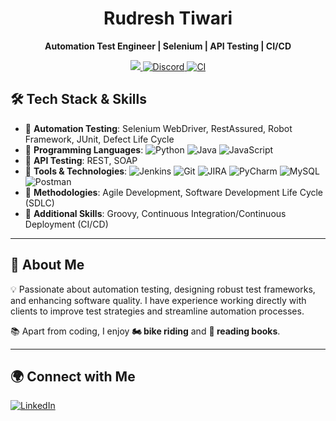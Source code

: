 <h1 align="center">
Rudresh Tiwari
</h1>

<p align="center">
  <strong>Automation Test Engineer | Selenium | API Testing | CI/CD</strong>
</p>

<p align="center">
  <a href="https://opensource.org/licenses/Apache-2.0">
    <img src="https://img.shields.io/badge/License-Apache_2.0-blue.svg">
  </a>
  <a href="https://discord.gg/7GaTvbDwga">
    <img src="https://img.shields.io/discord/1287729918100246654?logo=discord&logoColor=white&label=Join+Us&color=blueviolet" alt="Discord">
  </a>
  <a href="https://github.com/RudreshTiwari/actions/workflows/ci.yml">
     <img src="https://img.shields.io/github/actions/workflow/status/RudreshTiwari/ci.yml?branch=main" alt="CI">
  </a>
</p>

## 🛠 Tech Stack & Skills

- 🔹 **Automation Testing**: Selenium WebDriver, RestAssured, Robot Framework, JUnit, Defect Life Cycle
- 🔹 **Programming Languages**: ![Python](https://img.shields.io/badge/Python-blue?logo=python) ![Java](https://img.shields.io/badge/Java-red?logo=java) ![JavaScript](https://img.shields.io/badge/JavaScript-yellow?logo=javascript)
- 🔹 **API Testing**: REST, SOAP
- 🔹 **Tools & Technologies**: ![Jenkins](https://img.shields.io/badge/Jenkins-black?logo=jenkins) ![Git](https://img.shields.io/badge/Git-orange?logo=git) ![JIRA](https://img.shields.io/badge/JIRA-blue?logo=jira) ![PyCharm](https://img.shields.io/badge/PyCharm-green?logo=pycharm) ![MySQL](https://img.shields.io/badge/MySQL-blue?logo=mysql) ![Postman](https://img.shields.io/badge/Postman-orange?logo=postman)
- 🔹 **Methodologies**: Agile Development, Software Development Life Cycle (SDLC)
- 🔹 **Additional Skills**: Groovy, Continuous Integration/Continuous Deployment (CI/CD)

---

## 📌 About Me

💡 Passionate about automation testing, designing robust test frameworks, and enhancing software quality. I have experience working directly with clients to improve test strategies and streamline automation processes.

📚 Apart from coding, I enjoy **🏍 bike riding** and **📖 reading books**.

---

## 🌍 Connect with Me

[![LinkedIn](https://img.shields.io/badge/LinkedIn-Connect-blue?logo=linkedin)](https://www.linkedin.com/in/rudresh-tiwari-406a63201)
